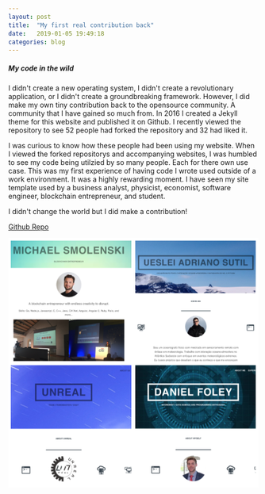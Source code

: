 ```yaml
---
layout: post
title:  "My first real contribution back"
date:   2019-01-05 19:49:18
categories: blog
---
```



##### My code in the wild


I didn't create a new operating system, I didn't create a revolutionary application, or I didn't create a groundbreaking framework. However, I did make my own tiny contribution back to the opensource community. A community that I have gained so much from. In 2016 I created a Jekyll theme for this website and published it on Github. I recently viewed the repository to see 52 people had forked the repository and 32 had liked it. 

I was curious to know how these people had been using my website. When I viewed the forked repositorys and accompanying websites, I was humbled to see my code being utilzied by so many people. Each for there own use case. This was my first experience of having code I wrote used outside of a work environment. It was a highly rewarding moment. I have seen my site template used by a business analyst, physicist, economist, software engineer, blockchain entrepreneur, and student. 

I didn't change the world but I did make a contribution!

[Github Repo](https://github.com/bawn92/sleek_blog)

<div class="honeycombpic-small">
<img src="https://github.com/bawn92/bawn92.github.io/blob/master/assets/img/opensource.png?raw=true"/>
</div>










